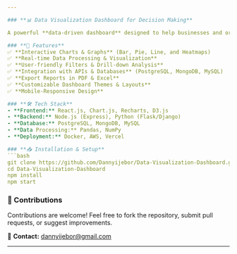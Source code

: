 ```yaml
---

### **📊 Data Visualization Dashboard for Decision Making**  

A powerful **data-driven dashboard** designed to help businesses and organizations make **informed decisions** through **interactive charts, real-time analytics, and visual insights**. This project leverages **modern data visualization techniques** to transform raw data into actionable insights.  

### **🚀 Features**  
✅ **Interactive Charts & Graphs** (Bar, Pie, Line, and Heatmaps)  
✅ **Real-time Data Processing & Visualization**  
✅ **User-friendly Filters & Drill-down Analysis**  
✅ **Integration with APIs & Databases** (PostgreSQL, MongoDB, MySQL)  
✅ **Export Reports in PDF & Excel**  
✅ **Customizable Dashboard Themes & Layouts**  
✅ **Mobile-Responsive Design**  

### **🛠 Tech Stack**  
- **Frontend:** React.js, Chart.js, Recharts, D3.js  
- **Backend:** Node.js (Express), Python (Flask/Django)  
- **Database:** PostgreSQL, MongoDB, MySQL  
- **Data Processing:** Pandas, NumPy  
- **Deployment:** Docker, AWS, Vercel  

### **📥 Installation & Setup**  
```bash
git clone https://github.com/Dannyijebor/Data-Visualization-Dashboard.git
cd Data-Visualization-Dashboard
npm install
npm start
```

### **🤝 Contributions**  
Contributions are welcome! Feel free to fork the repository, submit pull requests, or suggest improvements.  

📩 **Contact:** [dannyijebor@gmail.com](mailto:dannyijebor@gmail.com)  

---
```

